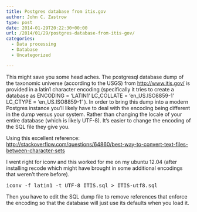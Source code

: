 ```yaml
---
title: Postgres database from itis.gov
author: John C. Zastrow
type: post
date: 2014-01-29T20:22:30+00:00
url: /2014/01/29/postgres-database-from-itis-gov/
categories:
  - Data processing
  - Database
  - Uncategorized

---
```

This might save you some head aches. The postgresql database dump of the taxonomic universe (according to the USGS) from <a href="http://www.itis.gov/" target="_blank" class="broken_link">http://www.itis.gov/</a> is provided in a latin1 character encoding (specifically it tries to create a database as ENCODING = &#8216;LATIN1&#8217; LC\_COLLATE = &#8216;en\_US.ISO8859-1&#8217; LC\_CTYPE = &#8216;en\_US.ISO8859-1&#8217; ). In order to bring this dump into a modern Postgres instance you&#8217;ll likely have to deal with the encoding being different in the dump versus your system. Rather than changing the locale of your entire database (which is likely UTF-8). It&#8217;s easier to change the encoding of the SQL file they give you.

Using this excellent reference:  
<a href="http://stackoverflow.com/questions/64860/best-way-to-convert-text-files-between-character-sets" target="_blank">http://stackoverflow.com/questions/64860/best-way-to-convert-text-files-between-character-sets</a>

I went right for iconv and this worked for me on my ubuntu 12.04 (after installing recode which might have brought in some additional encodings that weren&#8217;t there before).

<pre class="lang:sh decode:true crayon-selected">iconv -f latin1 -t UTF-8 ITIS.sql &gt; ITIS-utf8.sql</pre>

Then you have to edit the SQL dump file to remove references that enforce the encoding so that the database will just use its defaults when you load it.